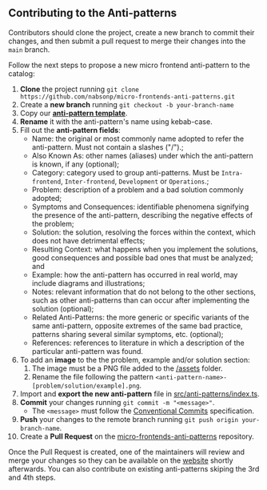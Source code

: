 ## Contributing to the Anti-patterns
Contributors should clone the project, create a new branch to commit their changes, and then submit a pull request to merge their changes into the `main` branch.

Follow the next steps to propose a new micro frontend anti-pattern to the catalog:

1. **Clone** the project running `git clone https://github.com/nabsonp/micro-frontends-anti-patterns.git`
1. Create a **new branch** running `git checkout -b your-branch-name`
1. Copy our **[anti-pattern template](./src/anti-patterns/template.json)**.
1. **Rename** it with the anti-pattern's name using kebab-case.
1. Fill out the **anti-pattern fields**:
    - Name: the original or most commonly name adopted to refer the anti-pattern. Must not contain a slashes ("/").;
    - Also Known As: other names (aliases) under which the anti-pattern is known, if any (optional);
    - Category: category used to group anti-patterns. Must be `Intra-frontend`, `Inter-frontend`, `Development` or `Operations`.;
    - Problem: description of a problem and a bad solution commonly adopted; 
    - Symptoms and Consequences: identifiable phenomena signifying the presence of the anti-pattern, describing the negative effects of the problem;
    - Solution: the solution, resolving the forces within the context, which does not have detrimental effects;
    - Resulting Context: what happens when you implement the solutions, good consequences and possible bad ones that must be analyzed; and
    - Example: how the anti-pattern has occurred in real world, may include diagrams and illustrations;
    - Notes: relevant information that do not belong to the other sections, such as other anti-patterns than can occur after implementing the solution (optional);
    - Related Anti-Patterns: the more generic or specific variants of the same anti-pattern, opposite extremes of the same bad practice, patterns sharing several similar symptoms, etc. (optional);
    - References: references to literature in which a description of the particular anti-pattern was found.
1. To add an **image** to the the problem, example and/or solution section:
   1. The image must be a PNG file added to the [/assets](./src//assets/) folder.
   1. Rename the file following the pattern `<anti-pattern-name>-[problem/solution/example].png`.
1. Import and **export the new anti-pattern** file in [src/anti-patterns/index.ts](src/anti-patterns/index.ts).
1. **Commit** your changes running `git commit -m "<message>"`.
    - The `<message>` must follow the [Conventional Commits](https://www.conventionalcommits.org/en/v1.0.0/) specification.
1. **Push** your changes to the remote branch running `git push origin your-branch-name`.
1. Create a **Pull Request** on the [micro-frontends-anti-patterns](https://github.com/nabsonp/micro-frontends-anti-patterns) repository.

Once the Pull Request is created, one of the maintainers will review and merge your changes so they can be available on the [website](https://mfe-anti-patterns.online/micro-frontends-anti-patterns/#/catalog) shortly afterwards. You can also contribute on existing anti-patterns skiping the 3rd and 4th steps.
